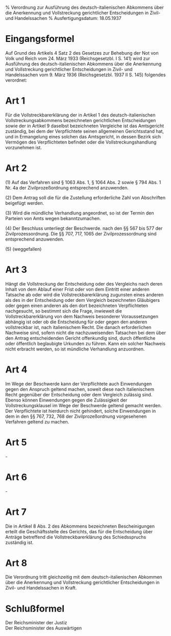 % Verordnung zur Ausführung des deutsch-italienischen Abkommens über die Anerkennung und Vollstreckung gerichtlicher Entscheidungen in Zivil- und Handelssachen
% Ausfertigungsdatum: 18.05.1937
 
# Eingangsformel

Auf Grund des Artikels 4 Satz 2 des Gesetzes zur Behebung der Not von Volk und Reich vom 24. März 1933 (Reichsgesetzbl. I S. 141) wird zur Ausführung des deutsch-italienischen Abkommens über die Anerkennung und Vollstreckung gerichtlicher Entscheidungen in Zivil- und Handelssachen vom 9. März 1936 (Reichsgesetzbl. 1937 II S. 145) folgendes verordnet:

# Art 1

Für die Vollstreckbarerklärung der in Artikel 1 des deutsch-italienischen Vollstreckungsabkommens bezeichneten gerichtlichen Entscheidungen sowie der in Artikel 9 daselbst bezeichneten Vergleiche ist das Amtsgericht zuständig, bei dem der Verpflichtete seinen allgemeinen Gerichtsstand hat, und in Ermangelung eines solchen das Amtsgericht, in dessen Bezirk sich Vermögen des Verpflichteten befindet oder die Vollstreckungshandlung vorzunehmen ist.

# Art 2

(1) Auf das Verfahren sind § 1063 Abs. 1, § 1064 Abs. 2 sowie § 794 Abs. 1 Nr. 4a der Zivilprozeßordnung entsprechend anzuwenden.

(2) Dem Antrag soll die für die Zustellung erforderliche Zahl von Abschriften beigefügt werden.

(3) Wird die mündliche Verhandlung angeordnet, so ist der Termin den Parteien von Amts wegen bekanntzumachen.

(4) Der Beschluss unterliegt der Beschwerde. nach den §§ 567 bis 577 der Zivilprozessordnung. Die §§ 707, 717, 1065 der Zivilprozessordnung sind entsprechend anzuwenden.

(5) (weggefallen)

# Art 3

Hängt die Vollstreckung der Entscheidung oder des Vergleichs nach deren Inhalt von dem Ablauf einer Frist oder von dem Eintritt einer anderen Tatsache ab oder wird die Vollstreckbarerklärung zugunsten eines anderen als des in der Entscheidung oder dem Vergleich bezeichneten Gläubigers oder gegen einen anderen als den dort bezeichneten Verpflichteten nachgesucht, so bestimmt sich die Frage, inwieweit die Vollstreckbarerklärung von dem Nachweis besonderer Voraussetzungen abhängig ist oder ob die Entscheidung für oder gegen den anderen vollstreckbar ist, nach italienischem Recht. Die danach erforderlichen Nachweise sind, sofern nicht die nachzuweisenden Tatsachen bei dem über den Antrag entscheidenden Gericht offenkundig sind, durch öffentliche oder öffentlich beglaubigte Urkunden zu führen. Kann ein solcher Nachweis nicht erbracht werden, so ist mündliche Verhandlung anzuordnen.

# Art 4

Im Wege der Beschwerde kann der Verpflichtete auch Einwendungen gegen den Anspruch geltend machen, soweit diese nach italienischem Recht gegenüber der Entscheidung oder dem Vergleich zulässig sind. Ebenso können Einwendungen gegen die Zulässigkeit der Vollstreckungsklausel im Wege der Beschwerde geltend gemacht werden. Der Verpflichtete ist hierdurch nicht gehindert, solche Einwendungen in dem in den §§ 767, 732, 768 der Zivilprozeßordnung vorgesehenen Verfahren geltend zu machen.

# Art 5

\-

# Art 6

\-

# Art 7

Die in Artikel 8 Abs. 2 des Abkommens bezeichneten Bescheinigungen erteilt die Geschäftsstelle des Gerichts, das für die Entscheidung über Anträge betreffend die Vollstreckbarerklärung des Schiedsspruchs zuständig ist.

# Art 8

Die Verordnung tritt gleichzeitig mit dem deutsch-italienischen Abkommen über die Anerkennung und Vollstreckung gerichtlicher Entscheidungen in Zivil- und Handelssachen in Kraft.

# Schlußformel

Der Reichsminister der Justiz  
Der Reichsminister des Auswärtigen
